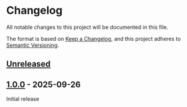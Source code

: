 # Changelog

All notable changes to this project will be documented in this file.

The format is based on [Keep a Changelog](https://keepachangelog.com/en/1.1.0/),
and this project adheres to [Semantic Versioning](https://semver.org/spec/v2.0.0.html).

## [Unreleased]

## [1.0.0] - 2025-09-26

Initial release

[Unreleased]: https://github.com/umanit/php-coding-standard/compare/1.0.0...HEAD

[1.0.0]: https://github.com/umanit/coding-standar/releases/tag/1.0.0
